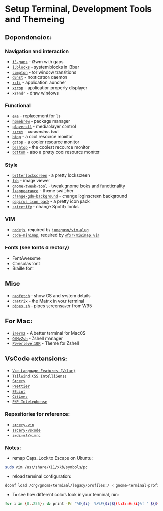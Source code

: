 # Setup Terminal, Development Tools and Themeing

## Dependencies:
### Navigation and interaction
- [`i3-gaps`](https://github.com/Airblader/i3) - i3wm with gaps
- [`i3blocks`](https://github.com/vivien/i3blocks) - system blocks in i3bar
- [`compton`](http://manpages.ubuntu.com/manpages/focal/man1/compton.1.html) - for window transitions
- [`dunst`](https://manpages.ubuntu.com/manpages/focal/man1/dunst.1.html) - notification daemon
- [`rofi`](https://github.com/davatorium/rofi) - application launcher
- [`xprop`](http://manpages.ubuntu.com/manpages/focal/man1/xprop.1.html) - application property displayer
- [`xrandr`](https://xorg-team.pages.debian.net/xorg/howto/use-xrandr.html) - draw windows

### Functional
- [`exa`](https://the.exa.website/) - replacement for `ls`
- [`homebrew`](https://brew.sh/) - package manager
- [`playerctl`](https://github.com/altdesktop/playerctl) - mediaplayer control
- [`scrot`](https://github.com/dreamer/scrot) - screenshot tool
- [`htop`](https://htop.dev/) - a cool resource monitor
- [`gotop`](https://github.com/cjbassi/gotop) - a cooler resource monitor
- [`bashtop`](https://github.com/aristocratos/bashtop) - the coolest recource monitor
- [`bottom`](https://github.com/ClementTsang/bottom) - also a pretty cool resource monitor

### Style
- [`betterlockscreen`](https://github.com/betterlockscreen/betterlockscreen) - a pretty lockscreen
- [`feh`](http://manpages.ubuntu.com/manpages/focal/man1/feh.1.html) - image viewer
- [`gnome-tweak-tool`](https://linuxhint.com/gnome_tweak_installation_ubuntu/) - tweak gnome looks and functionality
- [`lxappearance`](http://manpages.ubuntu.com/manpages/focal/man1/lxappearance.1.html) - theme switcher
- [`change-gdm-background`](https://github.com/thiggy01/change-gdm-background) - change loginscreen background
- [`papirus icon pack`](https://github.com/PapirusDevelopmentTeam/papirus-icon-theme) - a pretty icon pack
- [`spicetify`](https://github.com/khanhas/spicetify-cli) - change Spotify looks

### VIM
- [`nodejs`](nodejs.org), required by [`junegunn/vim-plug`](https://github.com/junegunn/vim-plug)
- [`code-minimap`](https://github.com/wfxr/code-minimap), required by [`wfxr/minimap.vim`](https://github.com/wfxr/minimap.vim)

### Fonts (see fonts directory)
- FontAwesome
- Consolas font
- Braille font

## Misc
- [`neofetch`](https://github.com/dylanaraps/neofetch) - show OS and system details
- [`cmatrix`](https://github.com/abishekvashok/cmatrix) - the Matrix in your terminal
- [`pipes.sh`](https://github.com/pipeseroni/pipes.sh) - pipes screensaver from W95

## For Mac:
 - [`iTerm2`](https://iterm2.com/) - A better terminal for MacOS
 - [`OhMyZsh`](https://ohmyz.sh/) - Zshell manager
 - [`Powerlevel10K`](https://github.com/romkatv/powerlevel10k) - Theme for Zshell

## VsCode extensions:
- [`Vue Language Features (Volar)`]('https://github.com/johnsoncodehk/volar')
- [`Tailwind CSS IntelliSense`]('https://github.com/tailwindlabs/tailwindcss-intellisense')
- [`Srcery`]('ihttps://github.com/srcery-colors/srcery-vscode')
- [`Prettier`]('https://github.com/prettier/prettier-vscode')
- [`ESLint`]('https://github.com/Microsoft/vscode-eslint')
- [`GitLens`]('https://github.com/gitkraken/vscode-gitlens')
- [`PHP Intelephense`]('https://github.com/bmewburn/vscode-intelephense')

### Repositories for reference:
- [`srcery-vim`](https://github.com/srcery-colors/srcery-vim)
- [`srcery-vscode`](https://github.com/srcery-colors/srcery-vscode)
- [`srdz-af/vimrc`](https://github.com/srdz-af/vimrc)

### Notes:
- remap Caps_Lock to Escape on Ubuntu:
```sh
sudo vim /usr/share/X11/xkb/symbols/pc
```

- reload terminal configuration:
```sh
dconf load /org/gnome/terminal/legacy/profiles:/ < gnome-terminal-profiles.dconf
```

- To see how different colors look in your terminal, run:
```sh
for i in {0..255}; do print -Pn "%K{$i}  %k%F{$i}${(l:3::0:)i}%f " ${${(M)$((i%6)):#3}:+$'\n'}; done
```
